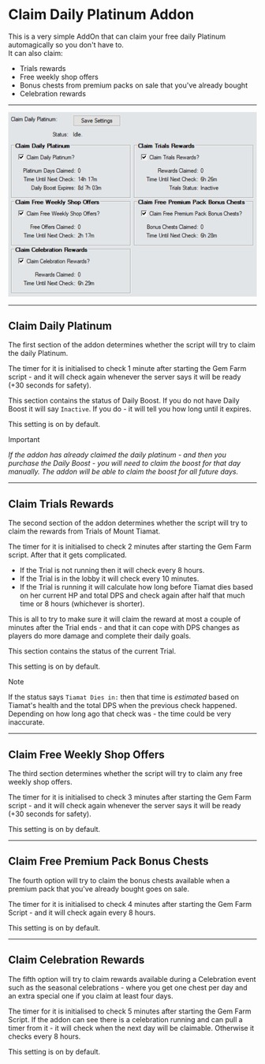 # Claim Daily Platinum Addon

This is a very simple AddOn that can claim your free daily Platinum automagically so you don't have to.  
It can also claim:
- Trials rewards
- Free weekly shop offers
- Bonus chests from premium packs on sale that you've already bought
- Celebration rewards

___

![Claim Daily Platinum Fix Addon Preview Image](images/ClaimDailyPlatinumAddonPreview.png)

___

## Claim Daily Platinum

The first section of the addon determines whether the script will try to claim the daily Platinum.

The timer for it is initialised to check 1 minute after starting the Gem Farm script - and it will check again whenever the server says it will be ready (+30 seconds for safety).

This section contains the status of Daily Boost. If you do not have Daily Boost it will say `Inactive`. If you do - it will tell you how long until it expires.

This setting is on by default.

> [!IMPORTANT]
> *If the addon has already claimed the daily platinum - and then you purchase the Daily Boost - you will need to claim the boost for that day manually. The addon will be able to claim the boost for all future days.*

___

## Claim Trials Rewards

The second section of the addon determines whether the script will try to claim the rewards from Trials of Mount Tiamat.

The timer for it is initialised to check 2 minutes after starting the Gem Farm script. After that it gets complicated.
- If the Trial is not running then it will check every 8 hours.
- If the Trial is in the lobby it will check every 10 minutes.
- If the Trial is running it will calculate how long before Tiamat dies based on her current HP and total DPS and check again after half that much time or 8 hours (whichever is shorter).

This is all to try to make sure it will claim the reward at most a couple of minutes after the Trial ends - and that it can cope with DPS changes as players do more damage and complete their daily goals.

This section contains the status of the current Trial.

This setting is on by default.

> [!NOTE]
> If the status says `Tiamat Dies in:` then that time is *estimated* based on Tiamat's health and the total DPS when the previous check happened. Depending on how long ago that check was - the time could be very inaccurate.

___

## Claim Free Weekly Shop Offers

The third section determines whether the script will try to claim any free weekly shop offers.

The timer for it is initialised to check 3 minutes after starting the Gem Farm script - and it will check again whenever the server says it will be ready (+30 seconds for safety).

This setting is on by default.

___

## Claim Free Premium Pack Bonus Chests

The fourth option will try to claim the bonus chests available when a premium pack that you've already bought goes on sale.

The timer for it is initialised to check 4 minutes after starting the Gem Farm Script - and it will check again every 8 hours.

This setting is on by default.

___

## Claim Celebration Rewards

The fifth option will try to claim rewards available during a Celebration event such as the seasonal celebrations - where you get one chest per day and an extra special one if you claim at least four days.

The timer for it is initialised to check 5 minutes after starting the Gem Farm Script. If the addon can see there is a celebration running and can pull a timer from it - it will check when the next day will be claimable. Otherwise it checks every 8 hours.

This setting is on by default.